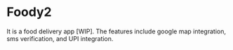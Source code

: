 # Foody2
It is a food delivery app [WIP]. The features include google map integration, sms verification, and UPI integration.
